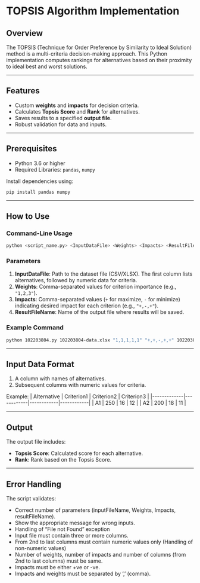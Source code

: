 # TOPSIS Algorithm Implementation

## Overview
The TOPSIS (Technique for Order Preference by Similarity to Ideal Solution) method is a multi-criteria decision-making approach. This Python implementation computes rankings for alternatives based on their proximity to ideal best and worst solutions.

---

## Features
- Custom **weights** and **impacts** for decision criteria.
- Calculates **Topsis Score** and **Rank** for alternatives.
- Saves results to a specified **output file**.
- Robust validation for data and inputs.

---

## Prerequisites
- Python 3.6 or higher
- Required Libraries: `pandas`, `numpy`

Install dependencies using:
```bash
pip install pandas numpy
```

---

## How to Use
### Command-Line Usage
```bash
python <script_name.py> <InputDataFile> <Weights> <Impacts> <ResultFileName>
```
### Parameters
1. **InputDataFile**: Path to the dataset file (CSV/XLSX). The first column lists alternatives, followed by numeric data for criteria.
2. **Weights**: Comma-separated values for criterion importance (e.g., `"1,2,3"`).
3. **Impacts**: Comma-separated values (`+` for maximize, `-` for minimize) indicating desired impact for each criterion (e.g., `"+,-,+"`).
4. **ResultFileName**: Name of the output file where results will be saved.

### Example Command
```bash
python 102203804.py 102203804-data.xlsx "1,1,1,1,1" "+,+,-,+,+" 102203804-result.csv
```

---

## Input Data Format
1. A column with names of alternatives.
2. Subsequent columns with numeric values for criteria.

Example:
| Alternative | Criterion1 | Criterion2 | Criterion3 |
|-------------|------------|------------|------------|
| A1          | 250        | 16         | 12         |
| A2          | 200        | 18         | 11         |

---

## Output
The output file includes:
- **Topsis Score**: Calculated score for each alternative.
- **Rank**: Rank based on the Topsis Score.

---

## Error Handling
The script validates:
- Correct number of parameters (inputFileName, Weights, Impacts, resultFileName).
- Show the appropriate message for wrong inputs.
- Handling of “File not Found” exception
- Input file must contain three or more columns.
- From 2nd to last columns must contain numeric values only (Handling of non-numeric values)
- Number of weights, number of impacts and number of columns (from 2nd to last columns) must
be same.
- Impacts must be either +ve or -ve.
- Impacts and weights must be separated by ‘,’ (comma).
